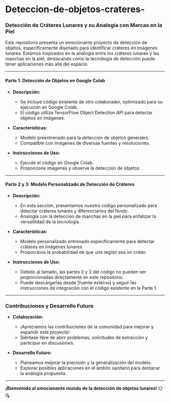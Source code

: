 # Deteccion-de-objetos-crateres-
### Detección de Cráteres Lunares y su Analogía con Marcas en la Piel

Este repositorio presenta un emocionante proyecto de detección de objetos, específicamente diseñado para identificar cráteres en imágenes lunares. Estamos inspirados en la analogía entre los cráteres lunares y las manchas en la piel, destacando cómo la tecnología de detección puede tener aplicaciones más allá del espacio.

---

#### Parte 1: Detección de Objetos en Google Colab

- **Descripción:**
  - Se incluye código existente de otro colaborador, optimizado para su ejecución en Google Colab.
  - El código utiliza TensorFlow Object Detection API para detectar objetos en imágenes.

- **Características:**
  - Modelo preentrenado para la detección de objetos generales.
  - Compatible con imágenes de diversas fuentes y resoluciones.

- **Instrucciones de Uso:**
  - Ejecute el código en Google Colab.
  - Proporcione imágenes y observe la detección de objetos.

---

#### Parte 2 y 3: Modelo Personalizado de Detección de Cráteres

- **Descripción:**
  - En esta sección, presentamos nuestro código personalizado para detectar cráteres lunares y diferenciarlos del fondo.
  - Analogía con la detección de manchas en la piel para enfatizar la versatilidad de la tecnología.

- **Características:**
  - Modelo personalizado entrenado específicamente para detectar cráteres en imágenes lunares.
  - Proporciona la probabilidad de que una región sea un cráter.

- **Instrucciones de Uso:**
  - Debido al tamaño, las partes 2 y 3 del código no pueden ser proporcionadas directamente en este repositorio.
  - Puede descargarlas desde [fuente externa] y seguir las instrucciones de integración con el código existente en la Parte 1.

---

### Contribuciones y Desarrollo Futuro

- **Colaboración:**
  - ¡Apreciamos las contribuciones de la comunidad para mejorar y expandir este proyecto!
  - Siéntase libre de abrir problemas, solicitudes de extracción y participar en discusiones.

- **Desarrollo Futuro:**
  - Planeamos mejorar la precisión y la generalización del modelo.
  - Explorar posibles aplicaciones en el ámbito sanitario para destacar la analogía propuesta.

---

**¡Bienvenido al emocionante mundo de la detección de objetos lunares! 🌕🔍**

